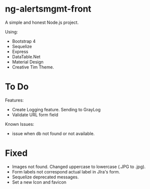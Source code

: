 # ng-alertsmgmt-front

A simple and honest Node.js project.

Using:
- Bootstrap 4
- Sequelize
- Express
- DataTable.Net
- Material Design
- Creative Tim Theme.



# To Do

Features:
 - Create Logging feature. Sending to GrayLog
 - Validate URL form field

Known Issues:
 - issue when db not found or not available.


# Fixed

- Images not found. Changed uppercase to lowercase (.JPG to .jpg).
- Form labels not correspond actual label in JIra's form.
- Sequelize deprecated messages.
- Set a new Icon and favicon